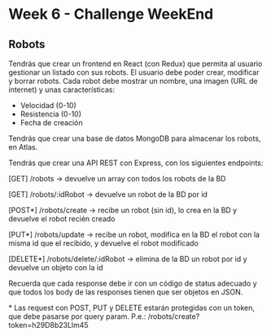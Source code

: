 # Week 6 - Challenge WeekEnd

## Robots

Tendrás que crear un frontend en React (con Redux) que permita al usuario gestionar un listado con sus robots. El usuario debe poder crear, modificar y borrar robots. Cada robot debe mostrar un nombre, una imagen (URL de internet) y unas características:

- Velocidad (0-10)
- Resistencia (0-10)
- Fecha de creación

Tendrás que crear una base de datos MongoDB para almacenar los robots, en Atlas.

Tendrás que crear una API REST con Express, con los siguientes endpoints:

[GET] /robots -> devuelve un array con todos los robots de la BD

[GET] /robots/:idRobot -> devuelve un robot de la BD por id

[POST*] /robots/create -> recibe un robot (sin id), lo crea en la BD y devuelve el robot recién creado

[PUT*] /robots/update -> recibe un robot, modifica en la BD el robot con la misma id que el recibido, y devuelve el robot modificado

[DELETE*] /robots/delete/:idRobot -> elimina de la BD un robot por id y devuelve un objeto con la id

Recuerda que cada response debe ir con un código de status adecuado y que todos los body de las responses tienen que ser objetos en JSON.

\* Las request con POST, PUT y DELETE estarán protegidas con un token, que debe pasarse por query param. P.e.: /robots/create?token=h29D8b23Llm45

